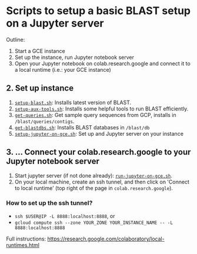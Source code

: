Scripts to setup a basic BLAST setup on a Jupyter server
========================================================

Outline:
1. Start a GCE instance
2. Set up the instance, run Jupyter notebook server
3. Open your Jupyter notebook on colab.research.google and connect it to a
   local runtime (i.e.: your GCE instance)


## 2. Set up instance
1. [`setup-blast.sh`](setup-blast.sh): Installs latest version of BLAST.
1. [`setup-aux-tools.sh`](setup-aux-tools.sh): Installs some helpful tools to
   run BLAST efficiently.
1. [`get-queries.sh`](get-queries.sh): Get sample query sequences from GCP, installs in `/blast/queries/contigs`.
1. [`get-blastdbs.sh`](get-blastdbs.sh): Installs BLAST databases in `/blast/db`
1. [`setup-jupyter-on-gce.sh`](setup-jupyter-on-gce.sh): Set up and Jupyter server on your instance 

## 3. ... Connect your colab.research.google to your Jupyter notebook server

1. Start jupyter server (if not done already): [`run-jupyter-on-gce.sh`](run-jupyter-on-gce.sh).
1. On your local machine, create an ssh tunnel, and then click on 'Connect to local runtime' (top right of the page in `colab.research.google`).

### How to set up the ssh tunnel?
* `ssh $USER@IP -L 8888:localhost:8888`, or 
* `gcloud compute ssh --zone YOUR_ZONE YOUR_INSTANCE_NAME -- -L 8888:localhost:8888`    
    
Full instructions: https://research.google.com/colaboratory/local-runtimes.html
